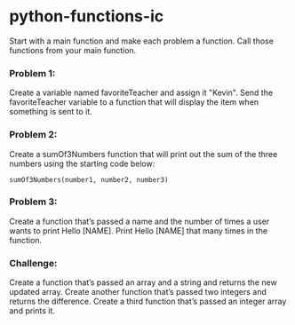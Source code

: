 # python-functions-ic

Start with a main function and make each problem a function. Call those functions from your main function.

### Problem 1:
Create a variable named favoriteTeacher and assign it "Kevin". Send the favoriteTeacher variable to a function that will display the item when something is sent to it.

### Problem 2:
Create a sumOf3Numbers function that will print out the sum of the three numbers using the starting code below:
```
sumOf3Numbers(number1, number2, number3)
```

### Problem 3:
Create a function that’s passed a name and the number of times a user wants to print Hello [NAME]. Print Hello [NAME] that many times in the function.

### Challenge:
Create a function that’s passed an array and a string and returns the new updated array. Create another function that’s passed two integers and returns the difference. Create a third function that’s passed an integer array and prints it.
